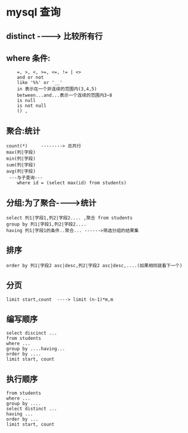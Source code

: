 # mysql 查询
## distinct ----> 比较所有行

## where 条件:
```
    =, >, <, >=, <=, != | <>
    and or not
    like '%%' or '__'
    in 表示在一个非连续的范围内(3,4,5)
    between...and...表示一个连续的范围内3~8
    is null
    is not null
    () ,
```
## 聚合:统计
```
count(*)     --------> 总共行
max(列|字段)    
min(列|字段)
sum(列|字段)
avg(列|字段)
 ---与子查询---
    where id = (select max(id) from students)
```
## 分组:为了聚合---->统计
```
select 列1|字段1,列2|字段2.... ,聚合 from students 
group by 列1|字段1,列2|字段2....
having 列1|字段1的条件..聚合... ------>筛选分组的结果集
```
## 排序
```
order by 列1|字段2 asc|desc,列2|字段2 asc|desc,....(如果相同就看下一个)
```
## 分页
```
limit start,count  ----> limit (n-1)*m,m
```
## 编写顺序
```
select discinct ...
from students
where ...
group by ....having...
order by ....
limit start, count
```
## 执行顺序
```
from students
where ...
group by ....
select distinct ...
having ...
order by ...
limit start, count
```
